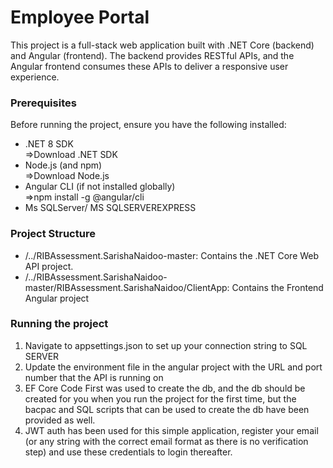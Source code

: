 # Employee Portal
This project is a full-stack web application built with .NET Core (backend) and Angular (frontend). The backend provides RESTful APIs, and the Angular frontend consumes these APIs to deliver a responsive user experience.

### Prerequisites
Before running the project, ensure you have the following installed:

- .NET 8 SDK\
  =>Download .NET SDK
- Node.js (and npm)\
  =>Download Node.js
- Angular CLI (if not installed globally)\
  =>npm install -g @angular/cli
- Ms SQLServer/ MS SQLSERVEREXPRESS

### Project Structure
 - /../RIBAssessment.SarishaNaidoo-master: Contains the .NET Core Web API project.
 - /../RIBAssessment.SarishaNaidoo-master/RIBAssessment.SarishaNaidoo/ClientApp: Contains the Frontend Angular project

### Running the project 
1. Navigate to appsettings.json to set up your connection string to SQL SERVER
2. Update the environment file in the angular project with the URL and port number that the API is running on
3. EF Core Code First was used to create the db, and the db should be created for you when you run the project
   for the first time, but the bacpac and SQL scripts that can be used to create the db have been provided as well.
4. JWT auth has been used for this simple application, register your email (or any string with the correct email format as there is no verification step)
   and use these credentials to login thereafter.

